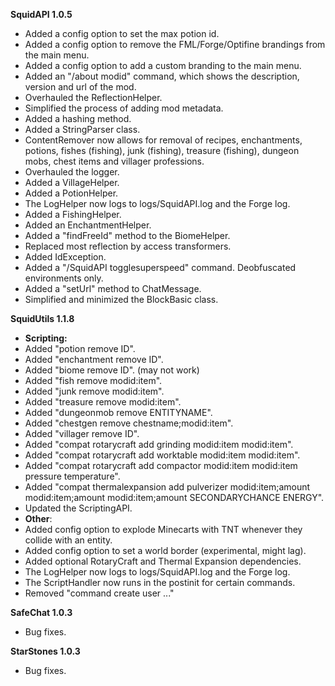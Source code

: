 **SquidAPI 1.0.5**
- Added a config option to set the max potion id.
- Added a config option to remove the FML/Forge/Optifine brandings from the main menu.
- Added a config option to add a custom branding to the main menu.
- Added an "/about modid" command, which shows the description, version and url of the mod.
- Overhauled the ReflectionHelper.
- Simplified the process of adding mod metadata.
- Added a hashing method.
- Added a StringParser class.
- ContentRemover now allows for removal of recipes, enchantments, potions, fishes (fishing), junk (fishing), treasure (fishing), dungeon mobs, chest items and villager professions.
- Overhauled the logger.
- Added a VillageHelper.
- Added a PotionHelper.
- The LogHelper now logs to logs/SquidAPI.log and the Forge log.
- Added a FishingHelper.
- Added an EnchantmentHelper.
- Added a "findFreeId" method to the BiomeHelper.
- Replaced most reflection by access transformers.
- Added IdException.
- Added a "/SquidAPI togglesuperspeed" command. Deobfuscated environments only.
- Added a "setUrl" method to ChatMessage.
- Simplified and minimized the BlockBasic class.

**SquidUtils 1.1.8**
- **Scripting:**
- Added "potion remove ID".
- Added "enchantment remove ID".
- Added "biome remove ID". (may not work)
- Added "fish remove modid:item".
- Added "junk remove modid:item".
- Added "treasure remove modid:item".
- Added "dungeonmob remove ENTITYNAME".
- Added "chestgen remove chestname;modid:item".
- Added "villager remove ID".
- Added "compat rotarycraft add grinding modid:item modid:item".
- Added "compat rotarycraft add worktable modid:item modid:item".
- Added "compat rotarycraft add compactor modid:item modid:item pressure temperature".
- Added "compat thermalexpansion add pulverizer modid:item;amount modid:item;amount modid:item;amount SECONDARYCHANCE ENERGY".
- Updated the ScriptingAPI.
- **Other**:
- Added config option to explode Minecarts with TNT whenever they collide with an entity.
- Added config option to set a world border (experimental, might lag).
- Added optional RotaryCraft and Thermal Expansion dependencies.
- The LogHelper now logs to logs/SquidAPI.log and the Forge log.
- The ScriptHandler now runs in the postinit for certain commands.
- Removed "command create user ..."

**SafeChat 1.0.3**
- Bug fixes.

**StarStones 1.0.3**
- Bug fixes.
